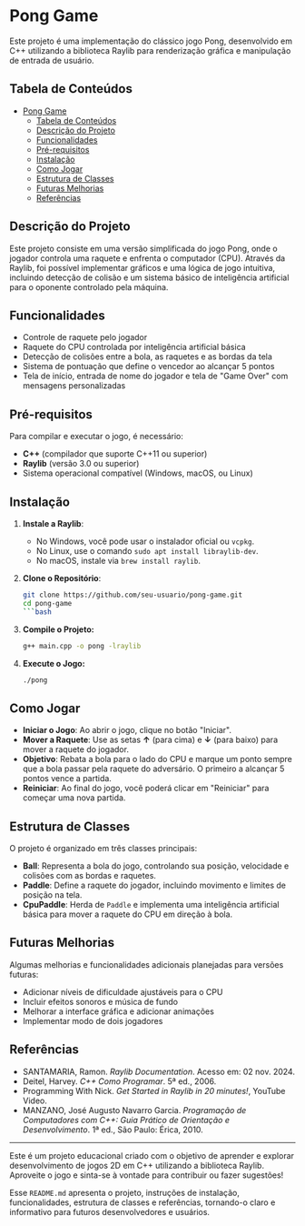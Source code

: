 # Pong Game

Este projeto é uma implementação do clássico jogo Pong, desenvolvido em C++ utilizando a biblioteca Raylib para renderização gráfica e manipulação de entrada de usuário.

## Tabela de Conteúdos
- [Pong Game](#pong-game)
  - [Tabela de Conteúdos](#tabela-de-conteúdos)
  - [Descrição do Projeto](#descrição-do-projeto)
  - [Funcionalidades](#funcionalidades)
  - [Pré-requisitos](#pré-requisitos)
  - [Instalação](#instalação)
  - [Como Jogar](#como-jogar)
  - [Estrutura de Classes](#estrutura-de-classes)
  - [Futuras Melhorias](#futuras-melhorias)
  - [Referências](#referências)

## Descrição do Projeto
Este projeto consiste em uma versão simplificada do jogo Pong, onde o jogador controla uma raquete e enfrenta o computador (CPU). Através da Raylib, foi possível implementar gráficos e uma lógica de jogo intuitiva, incluindo detecção de colisão e um sistema básico de inteligência artificial para o oponente controlado pela máquina.

## Funcionalidades
- Controle de raquete pelo jogador
- Raquete do CPU controlada por inteligência artificial básica
- Detecção de colisões entre a bola, as raquetes e as bordas da tela
- Sistema de pontuação que define o vencedor ao alcançar 5 pontos
- Tela de início, entrada de nome do jogador e tela de "Game Over" com mensagens personalizadas

## Pré-requisitos
Para compilar e executar o jogo, é necessário:
- **C++** (compilador que suporte C++11 ou superior)
- **Raylib** (versão 3.0 ou superior)
- Sistema operacional compatível (Windows, macOS, ou Linux)

## Instalação
1. **Instale a Raylib**:
   - No Windows, você pode usar o instalador oficial ou `vcpkg`.
   - No Linux, use o comando `sudo apt install libraylib-dev`.
   - No macOS, instale via `brew install raylib`.

2. **Clone o Repositório**:
   ```bash
   git clone https://github.com/seu-usuario/pong-game.git
   cd pong-game
   ```bash

3. **Compile o Projeto:**
   ```bash
   g++ main.cpp -o pong -lraylib

4. **Execute o Jogo:**
   ```bash
   ./pong

## Como Jogar
- **Iniciar o Jogo**: Ao abrir o jogo, clique no botão "Iniciar".
- **Mover a Raquete**: Use as setas **↑** (para cima) e **↓** (para baixo) para mover a raquete do jogador.
- **Objetivo**: Rebata a bola para o lado do CPU e marque um ponto sempre que a bola passar pela raquete do adversário. O primeiro a alcançar 5 pontos vence a partida.
- **Reiniciar**: Ao final do jogo, você poderá clicar em "Reiniciar" para começar uma nova partida.

## Estrutura de Classes
O projeto é organizado em três classes principais:

- **Ball**: Representa a bola do jogo, controlando sua posição, velocidade e colisões com as bordas e raquetes.
- **Paddle**: Define a raquete do jogador, incluindo movimento e limites de posição na tela.
- **CpuPaddle**: Herda de `Paddle` e implementa uma inteligência artificial básica para mover a raquete do CPU em direção à bola.

## Futuras Melhorias
Algumas melhorias e funcionalidades adicionais planejadas para versões futuras:

- Adicionar níveis de dificuldade ajustáveis para o CPU
- Incluir efeitos sonoros e música de fundo
- Melhorar a interface gráfica e adicionar animações
- Implementar modo de dois jogadores

## Referências
- SANTAMARIA, Ramon. *Raylib Documentation*. Acesso em: 02 nov. 2024.
- Deitel, Harvey. *C++ Como Programar*. 5ª ed., 2006.
- Programming With Nick. *Get Started in Raylib in 20 minutes!*, YouTube Video.
- MANZANO, José Augusto Navarro Garcia. *Programação de Computadores com C++: Guia Prático de Orientação e Desenvolvimento*. 1ª ed., São Paulo: Érica, 2010.

---

Este é um projeto educacional criado com o objetivo de aprender e explorar desenvolvimento de jogos 2D em C++ utilizando a biblioteca Raylib. Aproveite o jogo e sinta-se à vontade para contribuir ou fazer sugestões!

Esse `README.md` apresenta o projeto, instruções de instalação, funcionalidades, estrutura de classes e referências, tornando-o claro e informativo para futuros desenvolvedores e usuários.
